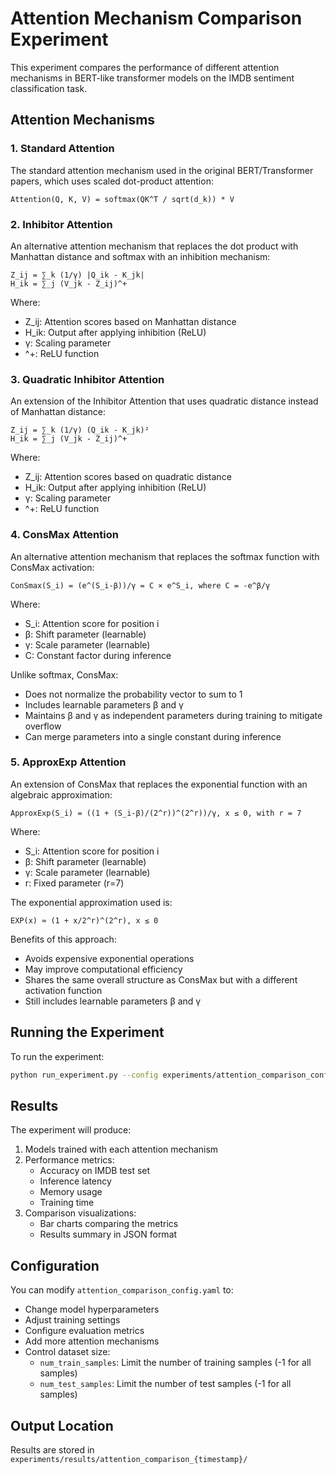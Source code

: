 # Attention Mechanism Comparison Experiment

This experiment compares the performance of different attention mechanisms in BERT-like transformer models on the IMDB sentiment classification task.

## Attention Mechanisms

### 1. Standard Attention

The standard attention mechanism used in the original BERT/Transformer papers, which uses scaled dot-product attention:

```
Attention(Q, K, V) = softmax(QK^T / sqrt(d_k)) * V
```

### 2. Inhibitor Attention

An alternative attention mechanism that replaces the dot product with Manhattan distance and softmax with an inhibition mechanism:

```
Z_ij = ∑_k (1/γ) |Q_ik - K_jk|
H_ik = ∑_j (V_jk - Z_ij)^+
```

Where:
- Z_ij: Attention scores based on Manhattan distance
- H_ik: Output after applying inhibition (ReLU)
- γ: Scaling parameter
- ^+: ReLU function

### 3. Quadratic Inhibitor Attention

An extension of the Inhibitor Attention that uses quadratic distance instead of Manhattan distance:

```
Z_ij = ∑_k (1/γ) (Q_ik - K_jk)²
H_ik = ∑_j (V_jk - Z_ij)^+
```

Where:
- Z_ij: Attention scores based on quadratic distance
- H_ik: Output after applying inhibition (ReLU)
- γ: Scaling parameter
- ^+: ReLU function

### 4. ConsMax Attention

An alternative attention mechanism that replaces the softmax function with ConsMax activation:

```
ConSmax(S_i) = (e^(S_i-β))/γ = C × e^S_i, where C = -e^β/γ
```

Where:
- S_i: Attention score for position i
- β: Shift parameter (learnable)
- γ: Scale parameter (learnable)
- C: Constant factor during inference

Unlike softmax, ConsMax:
- Does not normalize the probability vector to sum to 1
- Includes learnable parameters β and γ
- Maintains β and γ as independent parameters during training to mitigate overflow
- Can merge parameters into a single constant during inference

### 5. ApproxExp Attention

An extension of ConsMax that replaces the exponential function with an algebraic approximation:

```
ApproxExp(S_i) = ((1 + (S_i-β)/(2^r))^(2^r))/γ, x ≤ 0, with r = 7
```

Where:
- S_i: Attention score for position i
- β: Shift parameter (learnable)
- γ: Scale parameter (learnable)
- r: Fixed parameter (r=7)

The exponential approximation used is:
```
EXP(x) ≈ (1 + x/2^r)^(2^r), x ≤ 0
```

Benefits of this approach:
- Avoids expensive exponential operations
- May improve computational efficiency
- Shares the same overall structure as ConsMax but with a different activation function
- Still includes learnable parameters β and γ

## Running the Experiment

To run the experiment:

```bash
python run_experiment.py --config experiments/attention_comparison_config.yaml
```

## Results

The experiment will produce:

1. Models trained with each attention mechanism
2. Performance metrics:
   - Accuracy on IMDB test set
   - Inference latency
   - Memory usage
   - Training time
3. Comparison visualizations:
   - Bar charts comparing the metrics
   - Results summary in JSON format

## Configuration

You can modify `attention_comparison_config.yaml` to:
- Change model hyperparameters
- Adjust training settings
- Configure evaluation metrics
- Add more attention mechanisms
- Control dataset size:
  - `num_train_samples`: Limit the number of training samples (-1 for all samples)
  - `num_test_samples`: Limit the number of test samples (-1 for all samples)

## Output Location

Results are stored in `experiments/results/attention_comparison_{timestamp}/` 